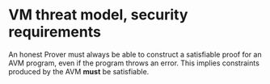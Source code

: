 # VM threat model, security requirements

An honest Prover must always be able to construct a satisfiable proof for an AVM program, even if the program throws an error.
This implies constraints produced by the AVM **must** be satisfiable.